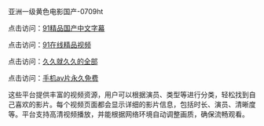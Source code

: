 亚洲一级黄色电影国产-0709ht

点击访问：<a href="https://heiliaoow5kzm.pages.dev">91精品国产中文字幕</a>

点击访问：<a href="https://heiliao2dmwwy.pages.dev">91在线精品视频</a>

点击访问：<a href="https://heiliaoll4qsx.pages.dev">久久就久久的全部</a>

点击访问：<a href="https://heiliaowzu4ur.pages.dev">手机av片永久免费</a>

这些平台提供丰富的视频资源，用户可以根据演员、类型等进行分类，轻松找到自己喜欢的影片。每个视频页面都会显示详细的影片信息，包括时长、演员、清晰度等。平台支持高清视频播放，并能根据网络环境自动调整画质，确保流畅观看。

<span style="display:none;">[Canonical link](https://github.com/zui20250709/zui5 ）</span>
